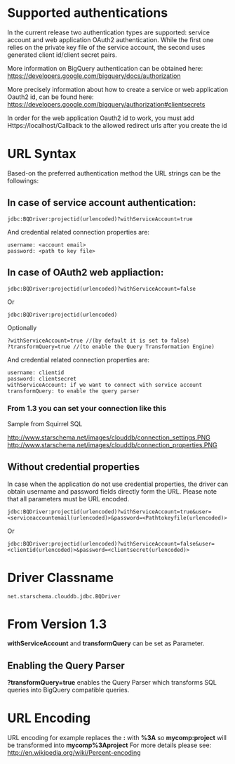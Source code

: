 # Supported authentications #

In the current release two authentication types are supported: service account and web application OAuth2 authentication. While the first one relies on the private key file of the service account, the second uses generated client id/client secret pairs.

More information on BigQuery authentication can be obtained here: https://developers.google.com/bigquery/docs/authorization

More precisely information about how to create a service or web application Oauth2 id, can be found here:
https://developers.google.com/bigquery/authorization#clientsecrets

In order for the web application Oauth2 id to work, you must add Https://localhost/Callback to the allowed redirect urls after you create the id

# URL Syntax #

Based-on the preferred authentication method the URL strings can be the followings:

## In case of service account authentication: ##

```
jdbc:BQDriver:projectid(urlencoded)?withServiceAccount=true
```

And credential related connection properties are:

```
username: <account email>
password: <path to key file>
```

## In case of OAuth2 web appliaction: ##

```
jdbc:BQDriver:projectid(urlencoded)?withServiceAccount=false
```
Or
```
jdbc:BQDriver:projectid(urlencoded)
```
Optionally
```
?withServiceAccount=true //(by default it is set to false)
?transformQuery=true //(to enable the Query Transformation Engine)
```

And credential related connection properties are:

```
username: clientid
password: clientsecret
withServiceAccount: if we want to connect with service account
transformQuery: to enable the query parser
```

### From 1.3 you can set your connection like this ###
Sample from Squirrel SQL

http://www.starschema.net/images/clouddb/connection_settings.PNG
http://www.starschema.net/images/clouddb/connection_properties.PNG

## Without credential properties ##

In case when the application do not use credential properties, the driver can obtain username and password fields directly form the URL. Please note that all parameters must be URL encoded.

```
jdbc:BQDriver:projectid(urlencoded)?withServiceAccount=true&user=<serviceaccountemail(urlencoded)>&password=<Pathtokeyfile(urlencoded)>
```

Or

```
jdbc:BQDriver:projectid(urlencoded)?withServiceAccount=false&user=<clientid(urlencoded)>&password=<clientsecret(urlencoded)>
```

# Driver Classname #
```
net.starschema.clouddb.jdbc.BQDriver
```

# From Version 1.3 #
**withServiceAccount** and **transformQuery** can be set as Parameter.



## Enabling the Query Parser ##
**?transformQuery=true** enables the Query Parser which transforms SQL queries into BigQuery compatible queries.



# URL Encoding #

URL encoding for example replaces the **:** with **%3A** so **mycomp:project** will be transformed into **mycomp%3Aproject**
For more details please see:
http://en.wikipedia.org/wiki/Percent-encoding